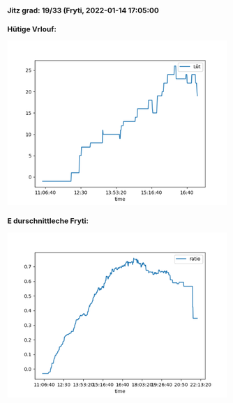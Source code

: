 ### Jitz grad: 19/33 (Fryti, 2022-01-14 17:05:00

### Hütige Vrlouf:
![Graph](Today.png)

### E durschnittleche Fryti:
![Graph](Fryti.png)